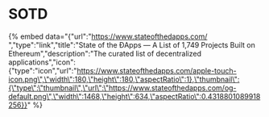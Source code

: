 # SOTD

{% embed data="{\"url\":\"https://www.stateofthedapps.com/ \",\"type\":\"link\",\"title\":\"State of the ÐApps — A List of 1,749 Projects Built on Ethereum\",\"description\":\"The curated list of decentralized applications\",\"icon\":{\"type\":\"icon\",\"url\":\"https://www.stateofthedapps.com/apple-touch-icon.png\",\"width\":180,\"height\":180,\"aspectRatio\":1},\"thumbnail\":{\"type\":\"thumbnail\",\"url\":\"https://www.stateofthedapps.com/og-default.png\",\"width\":1468,\"height\":634,\"aspectRatio\":0.4318801089918256}}" %}




